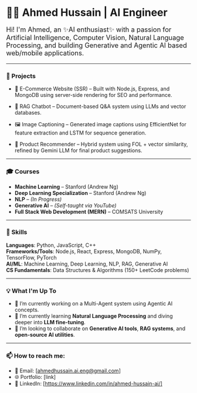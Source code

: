 # 👨‍💻 Ahmed Hussain | AI Engineer

<p style="font-size:18px">
Hi! I'm Ahmed, an ✨AI enthusiast✨ with a passion for Artificial Intelligence, Computer Vision, Natural Language Processing, and building Generative and Agentic AI based web/mobile applications.
</p>

---

### 🚀 Projects
- 🛒 E-Commerce Website (SSR) – Built with Node.js, Express, and MongoDB using server-side rendering for SEO and performance.

- 📄 RAG Chatbot – Document-based Q&A system using LLMs and vector databases.

- 🖼️ Image Captioning – Generated image captions using EfficientNet for feature extraction and LSTM for sequence generation.

- 🤖 Product Recommender – Hybrid system using FOL + vector similarity, refined by Gemini LLM for final product suggestions.

---

### 🎓 Courses

- **Machine Learning** – Stanford (Andrew Ng)
- **Deep Learning Specialization** – Stanford (Andrew Ng)
- **NLP** – *(In Progress)*
- **Generative AI** – *(Self-taught via YouTube)*
- **Full Stack Web Development (MERN)** – COMSATS University

---

### 🧠 Skills

**Languages**: Python, JavaScript, C++  
**Frameworks/Tools**: Node.js, React, Express, MongoDB, NumPy, TensorFlow, PyTorch  
**AI/ML**: Machine Learning, Deep Learning, NLP, RAG, Generative AI  
**CS Fundamentals**: Data Structures & Algorithms (150+ LeetCode problems)

---

### 💡 What I'm Up To

- 🔭 I’m currently working on a Multi-Agent system using Agentic AI concepts.
- 🌱 I’m currently learning **Natural Language Processing** and diving deeper into **LLM fine-tuning**.
- 👯 I’m looking to collaborate on **Generative AI tools**, **RAG systems**, and **open-source AI utilities**.


---

### 📫 How to reach me:

- 📧 Email: [ahmedhussain.ai.eng@gmail.com]
- 🌐 Portfolio: [link]
- 🧠 LinkedIn: [https://www.linkedin.com/in/ahmed-hussain-ai/]

